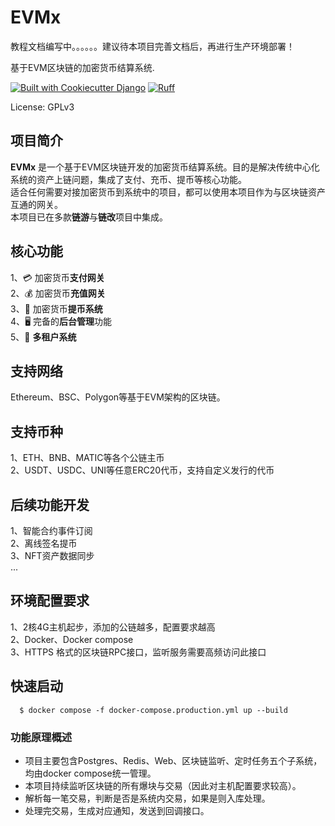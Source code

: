 # EVMx
教程文档编写中。。。。。。建议待本项目完善文档后，再进行生产环境部署！

基于EVM区块链的加密货币结算系统.

[![Built with Cookiecutter Django](https://img.shields.io/badge/built%20with-Cookiecutter%20Django-ff69b4.svg?logo=cookiecutter)](https://github.com/cookiecutter/cookiecutter-django/)
[![Ruff](https://img.shields.io/endpoint?url=https://raw.githubusercontent.com/astral-sh/ruff/main/assets/badge/v2.json)](https://github.com/astral-sh/ruff)

License: GPLv3

## 项目简介

**EVMx**
是一个基于EVM区块链开发的加密货币结算系统。目的是解决传统中心化系统的资产上链问题，集成了支付、充币、提币等核心功能。  
适合任何需要对接加密货币到系统中的项目，都可以使用本项目作为与区块链资产互通的网关。  
本项目已在多款**链游**与**链改**项目中集成。

## 核心功能

1、💳 加密货币**支付网关**  
2、💰 加密货币**充值网关**  
3、🏧 加密货币**提币系统**  
4、🖥️ 完备的**后台管理**功能  
5、👥 **多租户系统**

## 支持网络

Ethereum、BSC、Polygon等基于EVM架构的区块链。

## 支持币种

1、ETH、BNB、MATIC等各个公链主币  
2、USDT、USDC、UNI等任意ERC20代币，支持自定义发行的代币

## 后续功能开发

1、智能合约事件订阅  
2、离线签名提币  
3、NFT资产数据同步  
...

## 环境配置要求

1、2核4G主机起步，添加的公链越多，配置要求越高  
2、Docker、Docker compose  
3、HTTPS 格式的区块链RPC接口，监听服务需要高频访问此接口

## 快速启动

      $ docker compose -f docker-compose.production.yml up --build

### 功能原理概述

- 项目主要包含Postgres、Redis、Web、区块链监听、定时任务五个子系统，均由docker compose统一管理。
- 本项目持续监听区块链的所有爆块与交易（因此对主机配置要求较高）。
- 解析每一笔交易，判断是否是系统内交易，如果是则入库处理。
- 处理完交易，生成对应通知，发送到回调接口。


